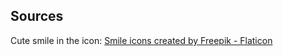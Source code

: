 ## Sources

Cute smile in the icon: 
[Smile icons created by Freepik - Flaticon](https://www.flaticon.com/free-icons/smile)